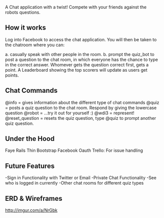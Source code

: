 A Chat application with a twist! Compete with your friends against the robots questions.

How it works
---
Log into Facebook to access the chat application.  You will then be taken to the chatroom where you can:

a. casually speak with other people in the room.
b. prompt the quiz_bot to post a question to the chat room, in which everyone has the chance to type in the correct answer. Whomever gets the question correct first, gets a point.  A Leaderboard showing the top scorers will update as users get points.

Chat Commands
---
@info = gives information about the different type of chat commands
@quiz = posts a quiz question to the chat room. Respond by giving the lowercase question
@robot = ...try it out for yourself :)
@wdi3 = represent!
@reset_question = resets the quiz question, type @quiz to prompt another quiz question.

Under the Hood
---
Faye Rails
Thin
Bootstrap
Facebook Oauth
Trello: For issue handling


Future Features
---
-Sign in Functionality with Twitter or Email
-Private Chat Functionality
-See who is logged in currently
-Other chat rooms for different quiz types

ERD & Wireframes
---
http://imgur.com/a/NrGbk
